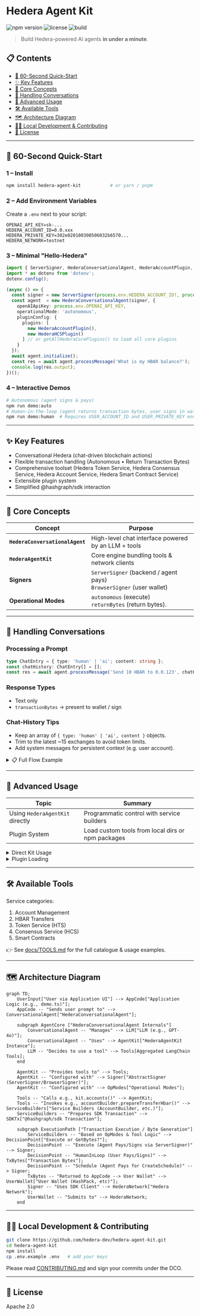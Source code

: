 # Hedera Agent Kit

![npm version](https://badgen.net/npm/v/hedera-agent-kit)
![license](https://badgen.net/github/license/hedera-dev/hedera-agent-kit)
![build](https://badgen.net/github/checks/hedera-dev/hedera-agent-kit)

> Build Hedera-powered AI agents **in under a minute**.

## 📋 Contents

- [🚀 60-Second Quick-Start](#-60-second-quick-start)
- [✨ Key Features](#-key-features)
- [🧠 Core Concepts](#-core-concepts)
- [💬 Handling Conversations](#-handling-conversations)
- [🔧 Advanced Usage](#-advanced-usage)
- [🛠️ Available Tools](#️-available-tools)
- [🗺 Architecture Diagram](#-architecture-diagram)
- [🧑‍💻 Local Development & Contributing](#-local-development--contributing)
- [📜 License](#-license)

---

## 🚀 60-Second Quick-Start

### 1 – Install
```bash
npm install hedera-agent-kit           # or yarn / pnpm
```


### 2 – Add Environment Variables
Create a `.env` next to your script:
```env
OPENAI_API_KEY=sk-...
HEDERA_ACCOUNT_ID=0.0.xxx
HEDERA_PRIVATE_KEY=302e020100300506032b6570...
HEDERA_NETWORK=testnet
```

### 3 – Minimal "Hello-Hedera"
```ts
import { ServerSigner, HederaConversationalAgent, HederaAccountPlugin, HederaHCSPlugin } from 'hedera-agent-kit';
import * as dotenv from 'dotenv';
dotenv.config();

(async () => {
  const signer = new ServerSigner(process.env.HEDERA_ACCOUNT_ID!, process.env.HEDERA_PRIVATE_KEY!, 'testnet');
  const agent  = new HederaConversationalAgent(signer, {
    openAIApiKey: process.env.OPENAI_API_KEY,
    operationalMode: 'autonomous',
    pluginConfig: {
      plugins: [
        new HederaAccountPlugin(),
        new HederaHCSPlugin()
      ] // or getAllHederaCorePlugins() to load all core plugins
    }
  });
  await agent.initialize();
  const res = await agent.processMessage('What is my HBAR balance?');
  console.log(res.output);
})();
```

### 4 – Interactive Demos
```bash
# Autonomous (agent signs & pays)
npm run demo:auto
# Human-in-the-loop (agent returns transaction bytes, user signs in wallet)
npm run demo:human  # Requires USER_ACCOUNT_ID and USER_PRIVATE_KEY env vars for human signer
```

---

## ✨ Key Features
- Conversational Hedera (chat-driven blockchain actions)
- Flexible transaction handling (Autonomous • Return Transaction Bytes)
- Comprehensive toolset (Hedera Token Service, Hedera Consensus Service, Hedera Account Service, Hedera Smart Contract Service)
- Extensible plugin system
- Simplified @hashgraph/sdk interaction

---

## 🧠 Core Concepts
| Concept | Purpose |
|---------|---------|
| **`HederaConversationalAgent`** | High-level chat interface powered by an LLM + tools |
| **`HederaAgentKit`** | Core engine bundling tools & network clients |
| **Signers** | `ServerSigner` (backend / agent pays)<br>`BrowserSigner` (user wallet) |
| **Operational Modes** | `autonomous` (execute)<br>`returnBytes` (return bytes).

---

## 💬 Handling Conversations
### Processing a Prompt
```ts
type ChatEntry = { type: 'human' | 'ai'; content: string };
const chatHistory: ChatEntry[] = [];
const res = await agent.processMessage('Send 10 HBAR to 0.0.123', chatHistory);
```

### Response Types
- Text only
- `transactionBytes` → present to wallet / sign

### Chat-History Tips
* Keep an array of `{ type: 'human' | 'ai', content }` objects.
* Trim to the latest ~15 exchanges to avoid token limits.
* Add system messages for persistent context (e.g. user account).

<details>
<summary>📋 Full Flow Example</summary>

```ts
import { ServerSigner, HederaConversationalAgent, getAllHederaCorePlugins } from 'hedera-agent-kit';
import prompts from 'prompts';

type ChatEntry = { type: 'human' | 'ai'; content: string };

(async () => {
  const signer = new ServerSigner(process.env.HEDERA_ACCOUNT_ID!, process.env.HEDERA_PRIVATE_KEY!, 'testnet');
  const agent  = new HederaConversationalAgent(signer, {
    openAIApiKey: process.env.OPENAI_API_KEY,
    operationalMode: 'autonomous',
    pluginConfig: {
      plugins: getAllHederaCorePlugins()
    }
  });
  await agent.initialize();

  const chatHistory: ChatEntry[] = [];

  while (true) {
    const { msg } = await prompts({ type: 'text', name: 'msg', message: 'You (exit to quit):' });
    if (!msg || msg.toLowerCase() === 'exit') break;

    chatHistory.push({ type: 'human', content: msg });

    const res = await agent.processMessage(msg, chatHistory);
    console.log('AI:', res.output);
    chatHistory.push({ type: 'ai', content: res.output });

    if (res.transactionBytes) {
      console.log('⚠️  Transaction bytes returned – present to wallet.');
    }
    if (res.scheduleId) {
      console.log('🗓  Scheduled TX ID:', res.scheduleId.toString());
    }

    if (chatHistory.length > 20) chatHistory.splice(0, chatHistory.length - 15);
  }
})();
```
</details>

---

## 🔧 Advanced Usage
| Topic | Summary |
|-------|---------|
| Using `HederaAgentKit` directly | Programmatic control with service builders |
| Plugin System | Load custom tools from local dirs or npm packages |

<details>
<summary>Direct Kit Usage</summary>

```ts
import {
  HederaAgentKit,
  ServerSigner,
} from 'hedera-agent-kit';
import { Hbar } from '@hashgraph/sdk';

async function useKitDirectly() {
  const signer = new ServerSigner(
    process.env.HEDERA_ACCOUNT_ID!,
    process.env.HEDERA_PRIVATE_KEY!,
    'testnet'
  );
  const kit = new HederaAgentKit(signer, undefined, 'autonomous');
  await kit.initialize();

  // Transfer HBAR
  const transferResult = await kit
    .accounts()
    .transferHbar({
      transfers: [
        { accountId: '0.0.RECIPIENT', amount: new Hbar(1) },
        { accountId: signer.getAccountId().toString(), amount: new Hbar(-1) },
      ],
      memo: 'Direct kit HBAR transfer',
    })
    .execute();
  console.log('Transfer result:', transferResult);

  // Create a token
  const createTokenResult = await kit
    .hts()
    .createFungibleToken({
      name: 'My Token',
      symbol: 'TKN',
      decimals: 2,
      initialSupply: 1000,
      maxSupply: 10000,
      memo: 'My first token',
    })
    .execute();
  console.log('Token created:', createTokenResult);
}
```
</details>

<details>
<summary>Plugin Loading</summary>

```ts
import {
  HederaConversationalAgent,
  ServerSigner,
} from 'hedera-agent-kit';

import { HelloWorldPlugin } from './examples/hello-world-plugin'; // or your own plugin

async function useCustomPlugin() {
  const signer = new ServerSigner(
    process.env.HEDERA_ACCOUNT_ID!,
    process.env.HEDERA_PRIVATE_KEY!,
    'testnet'
  );

  // Create the kit with plugin configuration
  const kit = new HederaConversationalAgent(
    signer,
    openAIApiKey: openaiApiKey,
    openAIModelName: 'gpt-4o-mini',
    pluginConfig: {
      plugins: [
        new HelloWorldPlugin()
      ]
    }
  );

  await kit.initialize();

  // Now the kit has all your plugin tools available
  const tools = kit.getAggregatedLangChainTools();
  console.log(
    'Available tools including plugins:',
    tools.map((t) => t.name)
  );
}
```
</details>

---

## 🛠️ Available Tools
Service categories:
1. Account Management
2. HBAR Transfers
3. Token Service (HTS)
4. Consensus Service (HCS)
6. Smart Contracts

👉 See [docs/TOOLS.md](docs/TOOLS.md) for the full catalogue & usage examples.

---

## 🗺 Architecture Diagram
```mermaid
graph TD;
    UserInput["User via Application UI"] --> AppCode["Application Logic (e.g., demo.ts)"];
    AppCode -- "Sends user prompt to" --> ConversationalAgent["HederaConversationalAgent"];

    subgraph AgentCore ["HederaConversationalAgent Internals"]
        ConversationalAgent -- "Manages" --> LLM["LLM (e.g., GPT-4o)"];
        ConversationalAgent -- "Uses" --> AgentKit["HederaAgentKit Instance"];
        LLM -- "Decides to use a tool" --> Tools[Aggregated LangChain Tools];
    end

    AgentKit -- "Provides tools to" --> Tools;
    AgentKit -- "Configured with" --> Signer["AbstractSigner (ServerSigner/BrowserSigner)"];
    AgentKit -- "Configured with" --> OpModes["Operational Modes"];

    Tools -- "Calls e.g., kit.accounts()" --> AgentKit;
    Tools -- "Invokes e.g., accountBuilder.prepareTransferHbar()" --> ServiceBuilders["Service Builders (AccountBuilder, etc.)"];
    ServiceBuilders -- "Prepares SDK Transaction" --> SDKTx["@hashgraph/sdk Transaction"];

    subgraph ExecutionPath ["Transaction Execution / Byte Generation"]
        ServiceBuilders -- "Based on OpModes & Tool Logic" --> DecisionPoint["Execute or GetBytes?"];
        DecisionPoint -- "Execute (Agent Pays/Signs via ServerSigner)" --> Signer;
        DecisionPoint -- "HumanInLoop (User Pays/Signs)" --> TxBytes["Transaction Bytes"];
        DecisionPoint -- "Schedule (Agent Pays for CreateSchedule)" --> Signer;
        TxBytes -- "Returned to AppCode --> User Wallet" --> UserWallet["User Wallet (HashPack, etc)"];
        Signer -- "Uses SDK Client" --> HederaNetwork["Hedera Network"];
        UserWallet -- "Submits to" --> HederaNetwork;
    end
```

---

## 🧑‍💻 Local Development & Contributing
```bash
git clone https://github.com/hedera-dev/hedera-agent-kit.git
cd hedera-agent-kit
npm install
cp .env.example .env   # add your keys
```
Please read [CONTRIBUTING.md](./CONTRIBUTING.md) and sign your commits under the DCO.

---

## 📜 License
Apache 2.0